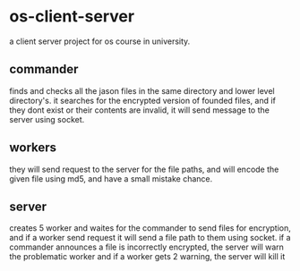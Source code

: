 # os-client-server
a client server project for os course in university.

## commander
finds and checks all the jason files in the same directory and lower level directory's.
it searches for the encrypted version of founded files, and if they dont exist or their contents are invalid, it will send message to the server using socket.

## workers
they will send request to the server for the file paths, and will encode the given file using md5, and have a small mistake chance.

## server
creates 5 worker and waites for the commander to send files for encryption, and if a worker send request it will send a file path to them using socket.
if a commander announces a file is incorrectly encrypted, the server will warn the problematic worker and if a worker gets 2 warning, the server will kill it
